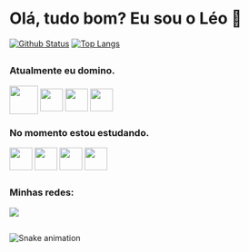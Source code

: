 # Olá, tudo bom? Eu sou o Léo 👋 #

[![Github Status](https://github-readme-stats.vercel.app/api?username=Aschtward&show_icons=true&theme=radical)](https://github.com/anuraghazra/github-readme-stats)
[![Top Langs](https://github-readme-stats.vercel.app/api/top-langs/?username=Aschtward&layout=compact&show_icons=true&theme=radical)](https://github.com/anuraghazra/github-readme-stats)
<br>
##
### Atualmente eu domino. ###
<div style = "display: inline_block">
  <img align="center" widht= "50" height="50" src="https://cdn.jsdelivr.net/gh/devicons/devicon/icons/java/java-original-wordmark.svg" />
  <img align="center" widht= "40" height="40" src="https://cdn.jsdelivr.net/gh/devicons/devicon/icons/c/c-original.svg" />
  <img align="center" widht= "40" height="40" src="https://cdn.jsdelivr.net/gh/devicons/devicon/icons/spring/spring-original.svg" />
  <img align="center" widht= "40" height="40" src="https://cdn.jsdelivr.net/gh/devicons/devicon/icons/html5/html5-original.svg" />
</div>

### No momento estou estudando. ###
<div style = "display: inline_block">
  <img align="center" widht= "40" height="40" src="https://cdn.jsdelivr.net/gh/devicons/devicon/icons/javascript/javascript-original.svg" />
  <img align="center" widht= "40" height="40" src="https://cdn.jsdelivr.net/gh/devicons/devicon/icons/angularjs/angularjs-original.svg"/>
  <img align="center" widht= "40" height="40" src="https://cdn.jsdelivr.net/gh/devicons/devicon/icons/docker/docker-original.svg" />
  <img align="center" widht= "40" height="40" src="https://cdn.jsdelivr.net/gh/devicons/devicon/icons/cplusplus/cplusplus-original.svg" />
</div>

##

### Minhas redes: ###
<div>
  <a href = "https://www.linkedin.com/in/leonardo-goulart-92575922a/" target="_blank"><image src="https://img.shields.io/badge/LinkedIn-0077B5?style=for-the-badge&logo=linkedin&logoColor=white"></a>
</div>

##

![Snake animation](https://github.com/Aschtward/Aschtward/blob/output/github-contribution-grid-snake.svg)
